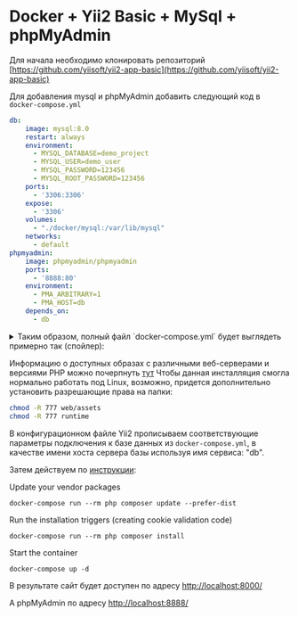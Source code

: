 # Docker + Yii2 Basic + MySql + phpMyAdmin

Для начала необходимо клонировать репозиторий [https://github.com/yiisoft/yii2-app-basic](https://github.com/yiisoft/yii2-app-basic)

Для добавления mysql и phpMyAdmin добавить следующий код в `docker-compose.yml`

```yaml
db:
    image: mysql:8.0
    restart: always
    environment:
      - MYSQL_DATABASE=demo_project
      - MYSQL_USER=demo_user
      - MYSQL_PASSWORD=123456
      - MYSQL_ROOT_PASSWORD=123456
    ports:
      - '3306:3306'
    expose:
      - '3306'
    volumes:
      - "./docker/mysql:/var/lib/mysql"
    networks:
      - default
phpmyadmin:
    image: phpmyadmin/phpmyadmin
    ports:
      - '8888:80'
    environment:
      - PMA_ARBITRARY=1
      - PMA_HOST=db
    depends_on:
      - db
```
<details>
    <summary>Таким образом, полный файл `docker-compose.yml` будет выглядеть примерно так (спойлер):</summary>

```yaml
version: '2'
services:
  php:
    image: yiisoftware/yii2-php:8.2-apache
    volumes:
      - ~/.composer-docker/cache:/root/.composer/cache:delegated
      - ./:/app:delegated
    ports:
      - '8000:80'
  db:
    image: mysql:8.0
    restart: always
    environment:
      - MYSQL_DATABASE=demo_project
      - MYSQL_USER=demo_user
      - MYSQL_PASSWORD=123456
      - MYSQL_ROOT_PASSWORD=123456
    ports:
      - '3306:3306'
    expose:
      - '3306'
    volumes:
      - "./docker/mysql:/var/lib/mysql"
    networks:
      - default
  phpmyadmin:
    image: phpmyadmin/phpmyadmin
    ports:
      - '8888:80'
    environment:
      - PMA_ARBITRARY=1
      - PMA_HOST=db
    depends_on:
      - db
```
</details>

Информацию о доступных образах c различными веб-серверами и версиями PHP можно почерпнуть [тут](https://github.com/yiisoft/yii2-docker/#available-versions-for-yiisoftwareyii2-php)
Чтобы данная инсталляция смогла нормально работать под Linux, возможно, придется дополнительно установить разрешающие права на папки:

```bash
chmod -R 777 web/assets
chmod -R 777 runtime
```

В конфигурационном файле Yii2 прописываем соответствующие параметры подключения к базе данных из `docker-compose.yml`,
в качестве имени хоста сервера базы используя имя сервиса: "db".

Затем действуем по [инструкции](https://github.com/yiisoft/yii2-app-basic#install-with-docker):

Update your vendor packages

    docker-compose run --rm php composer update --prefer-dist

Run the installation triggers (creating cookie validation code)

    docker-compose run --rm php composer install    

Start the container

    docker-compose up -d


В результате сайт будет доступен по адресу [http://localhost:8000/](http://localhost:8000/)


А phpMyAdmin по адресу [http://localhost:8888/](http://localhost:8888/)

